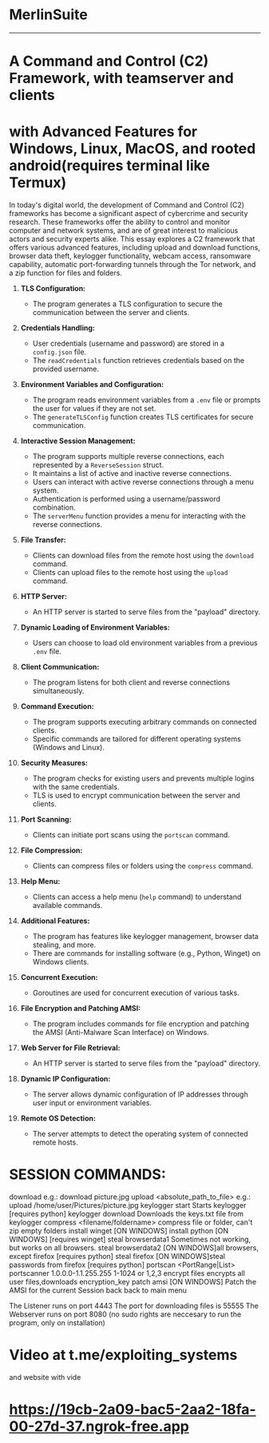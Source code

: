 # MerlinSuite
-------------------------------------------------------------------------------------------------------------
# A Command and Control (C2) Framework, with teamserver and clients
# with Advanced Features for Windows, Linux, MacOS, and rooted android(requires terminal like Termux)

In today's digital world, the development of Command and Control (C2) frameworks has become a significant
aspect of cybercrime and security research. These frameworks offer the ability to control and monitor computer
and network systems, and are of great interest to malicious actors and security experts alike. This essay
explores a C2 framework that offers various advanced features, including upload and download functions,
browser data theft, keylogger functionality, webcam access, ransomware capability, automatic port-forwarding
tunnels through the Tor network, and a zip function for files and folders.

1. **TLS Configuration:**
   - The program generates a TLS configuration to secure the communication between the server and clients.

2. **Credentials Handling:**
   - User credentials (username and password) are stored in a `config.json` file.
   - The `readCredentials` function retrieves credentials based on the provided username.

3. **Environment Variables and Configuration:**
   - The program reads environment variables from a `.env` file or prompts the user for values if they are not set.
   - The `generateTLSConfig` function creates TLS certificates for secure communication.

4. **Interactive Session Management:**
   - The program supports multiple reverse connections, each represented by a `ReverseSession` struct.
   - It maintains a list of active and inactive reverse connections.
   - Users can interact with active reverse connections through a menu system.
   - Authentication is performed using a username/password combination.
   - The `serverMenu` function provides a menu for interacting with the reverse connections.

5. **File Transfer:**
   - Clients can download files from the remote host using the `download` command.
   - Clients can upload files to the remote host using the `upload` command.

6. **HTTP Server:**
   - An HTTP server is started to serve files from the "payload" directory.

7. **Dynamic Loading of Environment Variables:**
   - Users can choose to load old environment variables from a previous `.env` file.

8. **Client Communication:**
   - The program listens for both client and reverse connections simultaneously.

9. **Command Execution:**
   - The program supports executing arbitrary commands on connected clients.
   - Specific commands are tailored for different operating systems (Windows and Linux).

10. **Security Measures:**
    - The program checks for existing users and prevents multiple logins with the same credentials.
    - TLS is used to encrypt communication between the server and clients.

11. **Port Scanning:**
    - Clients can initiate port scans using the `portscan` command.

12. **File Compression:**
    - Clients can compress files or folders using the `compress` command.

13. **Help Menu:**
    - Clients can access a help menu (`help` command) to understand available commands.

14. **Additional Features:**
    - The program has features like keylogger management, browser data stealing, and more.
    - There are commands for installing software (e.g., Python, Winget) on Windows clients.

15. **Concurrent Execution:**
    - Goroutines are used for concurrent execution of various tasks.

16. **File Encryption and Patching AMSI:**
    - The program includes commands for file encryption and patching the AMSI (Anti-Malware Scan Interface) on Windows.

17. **Web Server for File Retrieval:**
    - An HTTP server is started to serve files from the "payload" directory.

18. **Dynamic IP Configuration:**
    - The server allows dynamic configuration of IP addresses through user input or environment variables.

19. **Remote OS Detection:**
    - The server attempts to detect the operating system of connected remote hosts.


# SESSION COMMANDS:

download <filename>                  e.g.: download picture.jpg
upload <absolute_path_to_file>       e.g.: upload /home/user/Pictures/picture.jpg
keylogger start                      Starts keylogger [requires python]
keylogger download                   Downloads the keys.txt file from keylogger
compress <filename/foldername>       compress file or folder, can't zip empty folders
install winget                       [ON WINDOWS]
install python                       [ON WINDOWS] [requires winget]
steal browserdata1                   Sometimes not working, but works on all browsers.
steal browserdata2                   [ON WINDOWS]all browsers, except firefox [requires python]
steal firefox                        [ON WINDOWS]steal passwords from firefox [requires python]
portscan <IPRange> <PortRange|List>  portscanner 1.0.0.0-1.1.255.255 1-1024 or 1,2,3
encrypt files                        encrypts all user files,downloads encryption_key
patch amsi                           [ON WINDOWS] Patch the AMSI for the current Session
back                                 back to main menu


The Listener runs on port 4443
The port for downloading files is 55555
The Webserver runs on port 8080
(no sudo rights are neccesary to run the program, only on installation)

# Video at t.me/exploiting_systems
and website with vide
# https://19cb-2a09-bac5-2aa2-18fa-00-27d-37.ngrok-free.app
